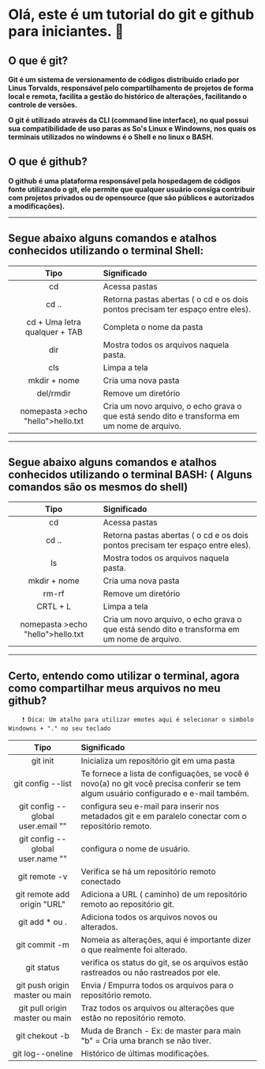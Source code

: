 # Olá, este é um tutorial do git e github para iniciantes. :hamster:  


## O que é git? 

**Git é um sistema de versionamento de códigos distribuído criado por Linus Torvalds, responsável pelo compartilhamento de projetos de forma local e remota,
facilita a gestão do histórico de alterações, facilitando o controle de versões.**

**O git é utilizado através da CLI (command line interface), no qual possui sua compatibilidade de uso paras as So's Linux e Windowns, nos quais os terminais utilizados no windowns é o Shell e no linux o BASH.**

## O que é github?


**O github é uma plataforma responsável pela hospedagem de códigos fonte utilizando o git, ele permite que qualquer usuário consiga contribuir com projetos privados ou de opensource (que são públicos e autorizados a modificações).**

---
## Segue abaixo alguns comandos e atalhos conhecidos utilizando o terminal Shell:

| Tipo | Significado|
|:---------------------------------------:|:---------------------------------------------------------------------|
cd  | Acessa pastas
cd ..  | Retorna pastas abertas ( o cd e os dois pontos precisam ter espaço entre eles).
cd + Uma letra qualquer + TAB | Completa o nome da pasta
dir | Mostra todos os arquivos naquela pasta.
cls | Limpa a tela
mkdir + nome | Cria uma nova pasta
del/rmdir | Remove um diretório 
nomepasta >echo "hello">hello.txt | Cria um novo arquivo, o echo grava o que está sendo dito e transforma em um nome de arquivo.

---

## Segue abaixo alguns comandos e atalhos conhecidos utilizando o terminal BASH: ( Alguns comandos são os mesmos do shell)

| Tipo | Significado|
|:---------------------------------------:|:---------------------------------------------------------------------|
cd | Acessa pastas
cd .. | Retorna pastas abertas ( o cd e os dois pontos precisam ter espaço entre eles).
ls | Mostra todos os arquivos naquela pasta.
mkdir + nome | Cria uma nova pasta
rm-rf | Remove um diretório 
CRTL + L | Limpa a tela
nomepasta >echo "hello">hello.txt | Cria um novo arquivo, o echo grava o que está sendo dito e transforma em um nome de arquivo.

--- 

## Certo, entendo como utilizar o terminal, agora como compartilhar meus arquivos no meu github? 

        ❗ Dica: Um atalho para utilizar emotes aqui é selecionar o simbolo Windowns + "." no seu teclado

| Tipo | Significado|
|:---------------------------------------:|:----------------------------------------------------------------------------------------------|
git init | Inicializa um repositório git em uma pasta 
git config --list | Te fornece a lista de configuações, se você é novo(a) no git você precisa conferir se tem algum usuário configurado e e-mail também. 
git config --global user.email "" | configura seu e-mail para inserir nos metadados git e em paralelo conectar com o repositório remoto. 
git config --global user.name "" | configura o nome de usuário. 
git remote -v | Verifica se há um repositório remoto conectado
git remote add origin "URL" | Adiciona a URL ( caminho) de um repositório remoto ao repositório git. 
git add * ou . | Adiciona todos os arquivos novos ou alterados. 
git commit -m | Nomeia as alterações, aqui é importante dizer o que realmente foi alterado. 
git status | verifica os status do git, se os arquivos estão rastreados ou não rastreados por ele.
git push origin master ou main | Envia / Empurra todos os arquivos para o repositório remoto. 
git pull origin master ou main | Traz todos os arquivos ou alterações que estão no repositório remoto. 
git chekout -b | Muda de Branch - Ex: de master para main  "b" = Cria uma branch se não tiver. 
git log--oneline | Histórico de últimas modificações.






